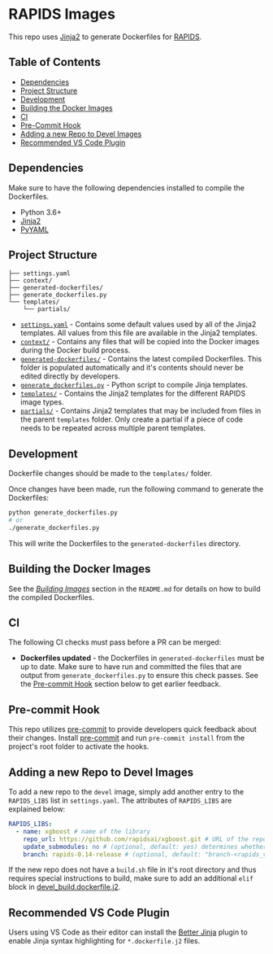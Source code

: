 # RAPIDS Images

This repo uses [Jinja2](https://www.palletsprojects.com/p/jinja/) to generate Dockerfiles for [RAPIDS](https://github.com/rapidsai).

## Table of Contents

- [Dependencies](#Dependencies)
- [Project Structure](#Project-Structure)
- [Development](#Development)
- [Building the Docker Images](#Building-the-Docker-Images)
- [CI](#CI)
- [Pre-Commit Hook](#Pre-commit-hook)
- [Adding a new Repo to Devel Images](#Adding-a-new-Repo-to-Devel-Images)
- [Recommended VS Code Plugin](#Recommended-VS-Code-Plugin)

## Dependencies

Make sure to have the following dependencies installed to compile the Dockerfiles.

- Python 3.6+
- [Jinja2](https://pypi.org/project/Jinja2/)
- [PyYAML](https://pypi.org/project/PyYAML/)

## Project Structure

```
├── settings.yaml
├── context/
├── generated-dockerfiles/
├── generate_dockerfiles.py
└── templates/
    └── partials/
```

- [`settings.yaml`](/settings.yaml) - Contains some default values used by all of the Jinja2 templates. All values from this file are available in the Jinja2 templates.
- [`context/`](/context/) - Contains any files that will be copied into the Docker images during the Docker build process.
- [`generated-dockerfiles/`](/generated-dockerfiles/) - Contains the latest compiled Dockerfiles. This folder is populated automatically and it's contents should never be edited directly by developers.
- [`generate_dockerfiles.py`](/generate_dockerfiles.py) - Python script to compile Jinja templates.
- [`templates/`](/templates/) - Contains the Jinja2 templates for the different RAPIDS image types.
- [`partials/`](/templates/partials/) - Contains Jinja2 templates that may be included from files in the parent `templates` folder. Only create a partial if a piece of code needs to be repeated across multiple parent templates.

## Development

Dockerfile changes should be made to the `templates/` folder.

Once changes have been made, run the following command to generate the Dockerfiles:

```sh
python generate_dockerfiles.py
# or
./generate_dockerfiles.py
```

This will write the Dockerfiles to the `generated-dockerfiles` directory.

## Building the Docker Images

See the [_Building Images_](README.md#Building-Images) section in the `README.md` for details on how to build the compiled Dockerfiles.

## CI

The following CI checks must pass before a PR can be merged:

- **Dockerfiles updated** - the Dockerfiles in `generated-dockerfiles` must be up to date. Make sure to have run and committed the files that are output from `generate_dockerfiles.py` to ensure this check passes. See the [Pre-commit Hook](#Pre-commit-Hook) section below to get earlier feedback.

## Pre-commit Hook

This repo utilizes [pre-commit](https://pre-commit.com/) to provide developers quick feedback about their changes. Install [pre-commit](https://pre-commit.com/#installation) and run `pre-commit install` from the project's root folder to activate the hooks.

## Adding a new Repo to Devel Images

To add a new repo to the `devel` image, simply add another entry to the `RAPIDS_LIBS` list in `settings.yaml`. The attributes of `RAPIDS_LIBS` are explained below:

```yaml
RAPIDS_LIBS:
  - name: xgboost # name of the library
    repo_url: https://github.com/rapidsai/xgboost.git # URL of the repo
    update_submodules: no # (optional, default: yes) determines whether the "--remote-submodules" flag should be used when cloning the repo
    branch: rapids-0.14-release # (optional, default: "branch-<rapids_version>") branch to be cloned inside of the image
```

If the new repo does not have a `build.sh` file in it's root directory and thus requires special instructions to build, make sure to add an additional `elif` block in [devel_build.dockerfile.j2](/templates/partials/devel_build.dockerfile.j2).

## Recommended VS Code Plugin

Users using VS Code as their editor can install the [Better Jinja](https://marketplace.visualstudio.com/items?itemName=samuelcolvin.jinjahtml) plugin to enable Jinja syntax highlighting for `*.dockerfile.j2` files.
